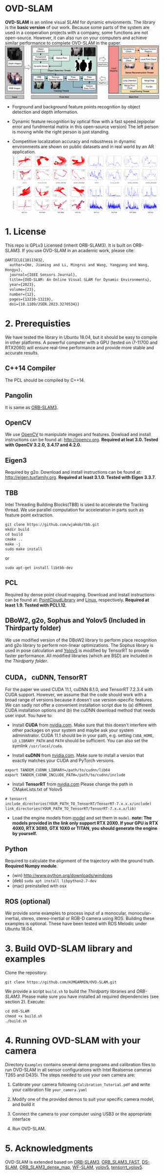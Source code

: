 # OVD-SLAM
**OVD-SLAM** is an online visual SLAM for dynamic envionments. The library is the **basic version** of our work. Because some parts of the system are used in a cooperation projects with a company,  some functions are not open-source. However, it can also run on your computers and achieve similar performance to complete OVD-SLAM in the paper.
![ovd-slam](./doc/framework.png)
+ Forground and background feature points recognition by object detection and depth information.

+ Dynamic feature recognition by optical flow with a fast speed.(epipolar error and fundmental matrix in this open-source version) The left person is moving while the right person is just standing.

+ Competitive localization accuracy and robustness in dynamic environments are shown on public datasets and in real world by an AR application.
  ![pic3-4](./doc/pic3.png)
  ![pic3-4](./doc/pic4.png)

# 1. License
This repo is GPLv3 Licensed (inherit ORB-SLAM3). It is built on ORB-SLAM3.
If you use OVD-SLAM in an academic work, please cite:
```
@ARTICLE{10113832,
  author={He, Jiaming and Li, Mingrui and Wang, Yangyang and Wang, Hongyu},
  journal={IEEE Sensors Journal}, 
  title={OVD-SLAM: An Online Visual SLAM for Dynamic Environments}, 
  year={2023},
  volume={23},
  number={12},
  pages={13210-13219},
  doi={10.1109/JSEN.2023.3270534}}

```
# 2. Prerequisties
We have tested the library in Ubuntu 18.04, but it should be easy to compile in other platforms.
A powerful computer with a GPU (tested on i7-11700 and RTX2060) will ensure real-time performance and provide more stable and accurate results.

## C++14 Compiler
The PCL should be compiled by C++14.

## Pangolin
It is same as [ORB-SLAM3](https://github.com/UZ-SLAMLab/ORB_SLAM3).

## OpenCV
We use [OpenCV](http://opencv.org) to manipulate images and features. Dowload and install instructions can be found at: http://opencv.org. **Required at leat 3.0. Tested with OpenCV 3.2.0, 3.4.17 and 4.2.0**.

## Eigen3
Required by g2o. Download and install instructions can be found at: http://eigen.tuxfamily.org. **Required at least 3.1.0. Tested with Eigen 3.3.7**.

## TBB
Intel Threading Building Blocks(TBB) is used to accelerate the Tracking thread. We use parallel computation for acceleration in parts such as feature point extraction.
```
git clone https://github.com/wjakob/tbb.git
mkdir build
cd build
cmake ..
make -j
sudo make install
```
or
```
sudo apt-get install libtbb-dev
```
## PCL
Required by dense point cloud mapping. Download and install instructions can be found at:
[PointCloudLibrary](https://github.com/PointCloudLibrary/pcl) and [Linux](https://pcl.readthedocs.io/projects/tutorials/en/latest/compiling_pcl_posix.html), respectively. **Required at least 1.9. Tested with PCL1.12**.

## DBoW2, g2o, Sophus and Yolov5 (Included in Thirdparty folder)
We use modified version of the DBoW2 library to perform place recognition and g2o library
to perform non-linear optimizations. The Sophus library is used in pose calculation and [Yolov5](https://github.com/jianhengLiu/yolo_ros/tree/tensorrt) is modified 
by TensorRT to provide faster performance. All modified libraries (which are BSD) are included in the *Thirdparty folder*.

## CUDA， cuDNN, TensorRT
For the paper we used CUDA 11.1, cuDNN 8.1.0, and TensorRT 7.2.3.4 with CUDA support. However,
we assume that the code should work with a broad range of versions because it doesn't use version-specific features.
We can sadly not offer a convenient installation script due to (a) different CUDA installation options and (b) the cuDNN download method that needs user input. You have to:
+ Install **CUDA** from [nvidia.com](https://docs.nvidia.com/cuda/cuda-installation-guide-linux/index.html). Make sure that this doesn't interfere with other packages on your system and maybe ask your system administrator. CUDA 11.1 should be in your path, e.g. setting `CUDA_HOME`, `LD_LIBRARY_PATH` and `PATH` should be sufficient. You can also set the symlink `/usr/local/cuda`.

+ Install **cuDNN** from [nvidia.com](https://docs.nvidia.com/deeplearning/cudnn/install-guide/index.html). Make sure to install a version that exactly matches your CUDA and PyTorch versions.
```
export TANDEM_CUDNN_LIBRARY=/path/to/cudnn/lib64
export TANDEM_CUDNN_INCLUDE_PATH=/path/to/cudnn/include
```
+ Install **TensorRT** from [nvidia.com](https://developer.nvidia.com/nvidia-tensorrt-7x-download)
Please change the path in CMakeLists.txt of Yolov5
```
# tensorrt
include_directories(YOUR_PATH_TO_TensorRT/TensorRT-7.x.x.x/include)
link_directories(YOUR_PATH_TO_TensorRT/TensorRT-7.x.x.x/lib)
```
+ Load the engine models from [model](https://drive.google.com/drive/folders/1w5m_tAVRaoQf0NY2m1ajX4lSkqxv8Put?usp=share_link) and set them in `model`. **note: The models provided in the link only support RTX 20X0. If your GPU is RTX 40X0, RTX 30X0, GTX 10X0 or TITAN, you should generate the engine by yourself.**

## Python
Required to calculate the alignment of the trajectory with the ground truth. **Required Numpy module**.

* (win) http://www.python.org/downloads/windows
* (deb) `sudo apt install libpython2.7-dev`
* (mac) preinstalled with osx

## ROS (optional)
We provide some examples to process input of a monocular, monocular-inertial, stereo, stereo-inertial or RGB-D camera using ROS. Building these examples is optional. These have been tested with ROS Melodic under Ubuntu 18.04.

# 3. Build OVD-SLAM library and examples
Clone the repository:
```
git clone https://github.com/HJMGARMIN/OVD-SLAM.git
```

We provide a script `build.sh` to build the *Thirdparty* libraries and *ORB-SLAM3*. Please make sure you have installed all required dependencies (see section 2). Execute:
```
cd OVD-SLAM
chmod +x build.sh
./build.sh
```

# 4. Running OVD-SLAM with your camera

Directory `Examples` contains several demo programs and calibration files to run OVD-SLAM in all sensor configurations with Intel Realsense cameras T265 and D435i. The steps needed to use your own camera are: 

1. Calibrate your camera following `Calibration_Tutorial.pdf` and write your calibration file `your_camera.yaml`

2. Modify one of the provided demos to suit your specific camera model, and build it

3. Connect the camera to your computer using USB3 or the appropriate interface

4. Run OVD-SLAM.

# 5. Acknowledgments
OVD-SLAM is extended based on [ORB-SLAM3](https://github.com/UZ-SLAMLab/ORB_SLAM3), [ORB_SLAM3_FAST](https://github.com/hellovuong/ORB_SLAM3_FAST), [DS-SLAM](https://github.com/ivipsourcecode/DS-SLAM), [ORB_SLAM3_dense_map](https://github.com/electech6/ORB_SLAM3_detailed_comments/tree/dense_map_new), [WF-SLAM](https://github.com/NancyHu3245/WF-SLAM), [yolov5](https://github.com/ultralytics/yolov5), [tensorrt_yolov5](https://github.com/wang-xinyu/tensorrtx/tree/master/yolov5).
